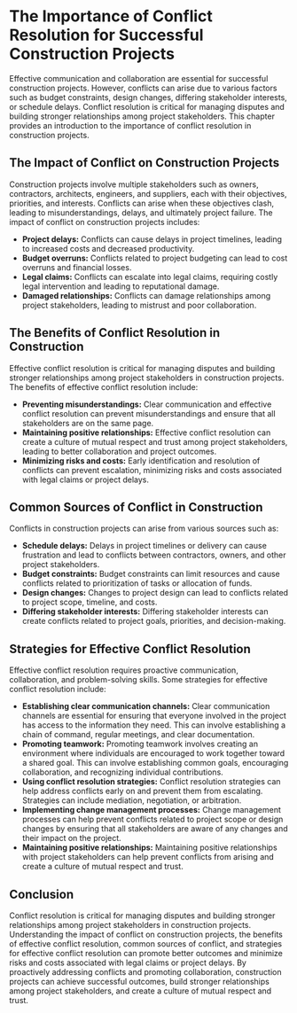 # The Importance of Conflict Resolution for Successful Construction Projects

Effective communication and collaboration are essential for successful construction projects. However, conflicts can arise due to various factors such as budget constraints, design changes, differing stakeholder interests, or schedule delays. Conflict resolution is critical for managing disputes and building stronger relationships among project stakeholders. This chapter provides an introduction to the importance of conflict resolution in construction projects.

The Impact of Conflict on Construction Projects
-----------------------------------------------

Construction projects involve multiple stakeholders such as owners, contractors, architects, engineers, and suppliers, each with their objectives, priorities, and interests. Conflicts can arise when these objectives clash, leading to misunderstandings, delays, and ultimately project failure. The impact of conflict on construction projects includes:

* **Project delays:** Conflicts can cause delays in project timelines, leading to increased costs and decreased productivity.
* **Budget overruns:** Conflicts related to project budgeting can lead to cost overruns and financial losses.
* **Legal claims:** Conflicts can escalate into legal claims, requiring costly legal intervention and leading to reputational damage.
* **Damaged relationships:** Conflicts can damage relationships among project stakeholders, leading to mistrust and poor collaboration.

The Benefits of Conflict Resolution in Construction
---------------------------------------------------

Effective conflict resolution is critical for managing disputes and building stronger relationships among project stakeholders in construction projects. The benefits of effective conflict resolution include:

* **Preventing misunderstandings:** Clear communication and effective conflict resolution can prevent misunderstandings and ensure that all stakeholders are on the same page.
* **Maintaining positive relationships:** Effective conflict resolution can create a culture of mutual respect and trust among project stakeholders, leading to better collaboration and project outcomes.
* **Minimizing risks and costs:** Early identification and resolution of conflicts can prevent escalation, minimizing risks and costs associated with legal claims or project delays.

Common Sources of Conflict in Construction
------------------------------------------

Conflicts in construction projects can arise from various sources such as:

* **Schedule delays:** Delays in project timelines or delivery can cause frustration and lead to conflicts between contractors, owners, and other project stakeholders.
* **Budget constraints:** Budget constraints can limit resources and cause conflicts related to prioritization of tasks or allocation of funds.
* **Design changes:** Changes to project design can lead to conflicts related to project scope, timeline, and costs.
* **Differing stakeholder interests:** Differing stakeholder interests can create conflicts related to project goals, priorities, and decision-making.

Strategies for Effective Conflict Resolution
--------------------------------------------

Effective conflict resolution requires proactive communication, collaboration, and problem-solving skills. Some strategies for effective conflict resolution include:

* **Establishing clear communication channels:** Clear communication channels are essential for ensuring that everyone involved in the project has access to the information they need. This can involve establishing a chain of command, regular meetings, and clear documentation.
* **Promoting teamwork:** Promoting teamwork involves creating an environment where individuals are encouraged to work together toward a shared goal. This can involve establishing common goals, encouraging collaboration, and recognizing individual contributions.
* **Using conflict resolution strategies:** Conflict resolution strategies can help address conflicts early on and prevent them from escalating. Strategies can include mediation, negotiation, or arbitration.
* **Implementing change management processes:** Change management processes can help prevent conflicts related to project scope or design changes by ensuring that all stakeholders are aware of any changes and their impact on the project.
* **Maintaining positive relationships:** Maintaining positive relationships with project stakeholders can help prevent conflicts from arising and create a culture of mutual respect and trust.

Conclusion
----------

Conflict resolution is critical for managing disputes and building stronger relationships among project stakeholders in construction projects. Understanding the impact of conflict on construction projects, the benefits of effective conflict resolution, common sources of conflict, and strategies for effective conflict resolution can promote better outcomes and minimize risks and costs associated with legal claims or project delays. By proactively addressing conflicts and promoting collaboration, construction projects can achieve successful outcomes, build stronger relationships among project stakeholders, and create a culture of mutual respect and trust.
